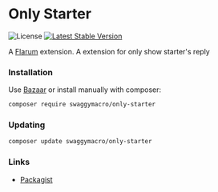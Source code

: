 # Only Starter

![License](https://img.shields.io/badge/license-GPL-2.0-with-autoconf-exception-blue.svg) [![Latest Stable Version](https://img.shields.io/packagist/v/swaggymacro/only-starter.svg)](https://packagist.org/packages/swaggymacro/only-starter)

A [Flarum](http://flarum.org) extension. A extension for only show starter&#39;s reply

### Installation

Use [Bazaar](https://discuss.flarum.org/d/5151-flagrow-bazaar-the-extension-marketplace) or install manually with composer:

```sh
composer require swaggymacro/only-starter
```

### Updating

```sh
composer update swaggymacro/only-starter
```

### Links

- [Packagist](https://packagist.org/packages/swaggymacro/only-starter)
